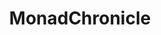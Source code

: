 ---
layout: docs
title:  "MonadChronicle"
section: "mtlclasses"
source: "core/src/main/scala/cats/mtl/MonadChronicle.scala"
scaladoc: "#cats.mtl.MonadChronicle"
---